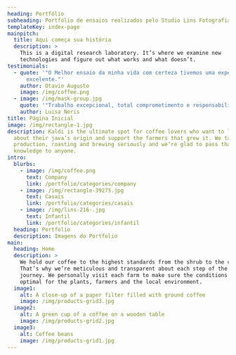 ```yaml
---
heading: Portfólio
subheading: Portfólio de ensaios realizados pelo Studio Lins Fotografia
templateKey: index-page
mainpitch:
  title: Aqui começa sua história
  description: >
    This is a digital research laboratory. It’s where we examine new
    technologies and figure out what works and what doesn’t.
testimonials:
  - quote: '"O Melhor ensaio da minha vida com certeza tivemos uma experiência
      excelente."'
    author: Otavio Augusto
    image: /img/coffee.png
  - image: /img/mask-group.jpg
    quote: '"Trabalho excepcional, total comprometimento e responsabilidade."'
    author: Luisa Neris
title: Página Inicial
image: /img/rectangle-1.jpg
description: Kaldi is the ultimate spot for coffee lovers who want to learn
  about their java’s origin and support the farmers that grew it. We take coffee
  production, roasting and brewing seriously and we’re glad to pass that
  knowledge to anyone.
intro:
  blurbs:
    - image: /img/coffee.png
      text: Company
      link: /portfolio/categories/company
    - image: /img/rectangle-39275.jpg
      text: Casais
      link: /portfolio/categories/casais
    - image: /img/lins-216-.jpg
      text: Infantil
      link: /portfolio/categories/infantil
  heading: Portfolio
  description: Imagens do Portfolio
main:
  heading: Home
  description: >
    We hold our coffee to the highest standards from the shrub to the cup.
    That’s why we’re meticulous and transparent about each step of the coffee’s
    journey. We personally visit each farm to make sure the conditions are
    optimal for the plants, farmers and the local environment.
  image1:
    alt: A close-up of a paper filter filled with ground coffee
    image: /img/products-grid3.jpg
  image2:
    alt: A green cup of a coffee on a wooden table
    image: /img/products-grid2.jpg
  image3:
    alt: Coffee beans
    image: /img/products-grid1.jpg
---
```

